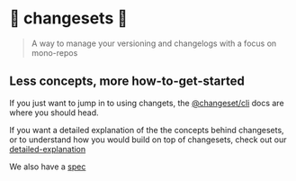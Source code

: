 # 🦋 changesets 🦋

> A way to manage your versioning and changelogs with a focus on mono-repos

## Less concepts, more how-to-get-started

If you just want to jump in to using changets, the [@changeset/cli](./packages/cli/README.md) docs are where you should head.

If you want a detailed explanation of the the concepts behind changesets, or to understand how you would build on top
of changesets, check out our [detailed-explanation](./docs/detailed-explanation.md)

We also have a [spec](./docs/spec.md)
